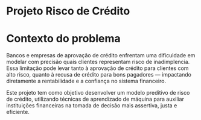 # Projeto Risco de Crédito 
# Contexto do problema

Bancos e empresas de aprovação de crédito enfrentam uma dificuldade em modelar com precisão quais clientes representam risco de inadimplencia. Essa limitação pode levar tanto à aprovação de crédito para clientes com alto risco, quanto à recusa de crédito para bons pagadores — impactando diretamente a rentabilidade e a confiança no sistema financeiro.

Este projeto tem como objetivo desenvolver um modelo preditivo de risco de crédito, utilizando técnicas de aprendizado de máquina para auxiliar instituições financeiras na tomada de decisão mais assertiva, justa e eficiente.
